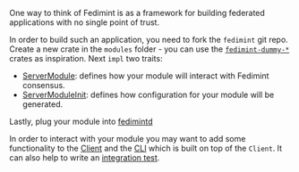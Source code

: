 One way to think of Fedimint is as a framework for building federated applications with no single point of trust.

In order to build such an application, you need to fork the `fedimint` git repo. Create a new crate in the `modules` folder - you can use the [`fedimint-dummy-*`](https://github.com/fedimint/fedimint/tree/master/modules) crates as inspiration. Next `impl` two traits:

* [ServerModule](https://github.com/fedimint/fedimint/blob/3a808c44c94856c80d4b716ed853a882e83cb5c3/fedimint-core/src/module/mod.rs#L737-L892): defines how your module will interact with Fedimint consensus.
* [ServerModuleInit](https://github.com/fedimint/fedimint/blob/3a808c44c94856c80d4b716ed853a882e83cb5c3/fedimint-core/src/module/mod.rs#L517-L585): defines how configuration for your module will be generated.

Lastly, plug your module into [fedimintd](https://github.com/fedimint/fedimint/blob/master/fedimintd/src/bin/main.rs)

In order to interact with your module you may want to add some functionality to the [Client](https://github.com/fedimint/fedimint/blob/3a808c44c94856c80d4b716ed853a882e83cb5c3/client/client-lib/src/lib.rs#L219) and the [CLI](https://github.com/fedimint/fedimint/tree/master/fedimint-cli) which is built on top of the `Client`. It can also help to write an [integration test](https://github.com/fedimint/fedimint/blob/master/integrationtests/tests/tests.rs).
